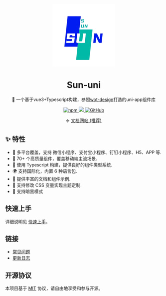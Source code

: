 <p align="center">
    <img alt="logo" src="./favicon.ico" width="200">
</p>
<h1 align="center">Sun-uni</h1>

<p align="center">📱 一个基于vue3+Typescript构建，参照<a href="https://github.com/jd-ftf/wot-design-mini?tab=readme-ov-file">wot-design</a>打造的uni-app组件库</p>

<p align="center">

<a href="https://www.npmjs.com/package/suni">
  <img alt="npm" src="https://img.shields.io/npm/v/suni?logo=npm&color=%234d80f0&link=https%3A%2F%2Fwww.npmjs.com%2Fpackage%2Fwot-design-uni">
</a>

<a href="https://www.npmjs.com/package/suni">
  <img src="https://img.shields.io/npm/dt/suni?style=flat-square">
</a>

<a href="https://github.com/AaronWangCong/suni">
  <img alt="GitHub" src="https://img.shields.io/github/license/AaronWangCong/suni?logo=github">
 </a>


</p>

<p align="center">
  ✈️ <a href="https://suni.pages.dev/">文档网站 (推荐)</a>
</p>

## ✨ 特性

- 🎯 多平台覆盖，支持 微信小程序、支付宝小程序、钉钉小程序、H5、APP 等.
- 🚀 70+ 个高质量组件，覆盖移动端主流场景.
- 💪 使用 Typescript 构建，提供良好的组件类型系统.
- 🌍 支持国际化，内置 6 种语言包.
- 📖 提供丰富的文档和组件示例.
- 🎨 支持修改 CSS 变量实现主题定制.
- 🍭 支持暗黑模式


## 快速上手

详细说明见 [快速上手](https://suni.pages.dev/guide/quick-use.html)。

## 链接

- [常见问题](https://suni.pages.dev/guide/common-problems.html)
- [更新日志](https://suni.pages.dev/guide/changelog.html)


## 开源协议

本项目基于 [MIT](https://zh.wikipedia.org/wiki/MIT%E8%A8%B1%E5%8F%AF%E8%AD%89) 协议，请自由地享受和参与开源。
